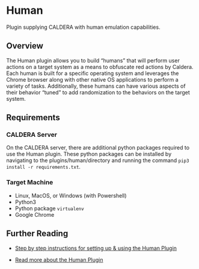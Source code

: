 # Human

Plugin supplying CALDERA with human emulation capabilities.

## Overview

The Human plugin allows you to build “humans” that will perform user actions on a target system as a means to obfuscate red actions by Caldera. Each human is built for a specific operating system and leverages the Chrome browser along with other native OS applications to perform a variety of tasks. Additionally, these humans can have various aspects of their behavior “tuned” to add randomization to the behaviors on the target system.

## Requirements

### CALDERA Server
On the CALDERA server, there are additional python packages required to use the Human plugin. These python packages can be installed by navigating to the plugins/human/directory and running the command `pip3 install -r requirements.txt`.

### Target Machine 
* Linux, MacOS, or Windows (with Powershell)
* Python3
* Python package `virtualenv`
* Google Chrome

## Further Reading
*   [Step by step instructions for setting up & using the Human Plugin](https://github.com/mitre/human/wiki)

*   [Read more about the Human Plugin](https://caldera.readthedocs.io/en/latest/Plugin-library.html?#human)
